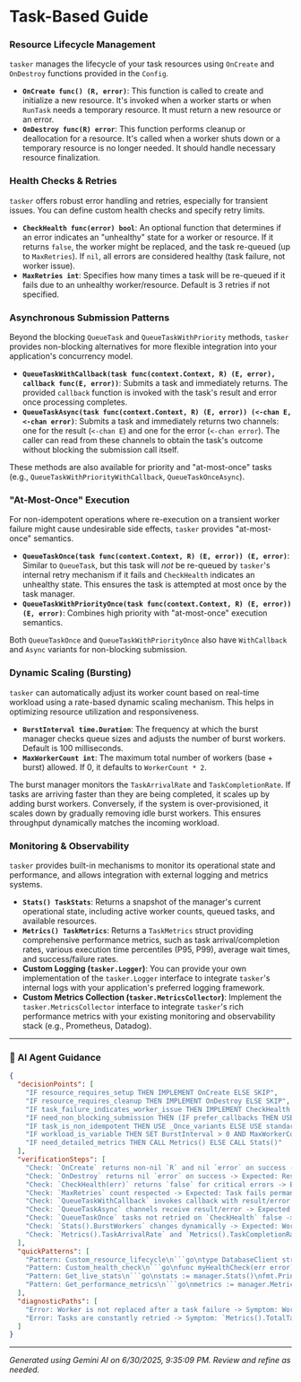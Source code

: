 # Task-Based Guide

### Resource Lifecycle Management
`tasker` manages the lifecycle of your task resources using `OnCreate` and `OnDestroy` functions provided in the `Config`.

*   **`OnCreate func() (R, error)`**: This function is called to create and initialize a new resource. It's invoked when a worker starts or when `RunTask` needs a temporary resource. It must return a new resource or an error.
*   **`OnDestroy func(R) error`**: This function performs cleanup or deallocation for a resource. It's called when a worker shuts down or a temporary resource is no longer needed. It should handle necessary resource finalization.

### Health Checks & Retries
`tasker` offers robust error handling and retries, especially for transient issues. You can define custom health checks and specify retry limits.

*   **`CheckHealth func(error) bool`**: An optional function that determines if an error indicates an "unhealthy" state for a worker or resource. If it returns `false`, the worker might be replaced, and the task re-queued (up to `MaxRetries`). If `nil`, all errors are considered healthy (task failure, not worker issue).
*   **`MaxRetries int`**: Specifies how many times a task will be re-queued if it fails due to an unhealthy worker/resource. Default is 3 retries if not specified.

### Asynchronous Submission Patterns
Beyond the blocking `QueueTask` and `QueueTaskWithPriority` methods, `tasker` provides non-blocking alternatives for more flexible integration into your application's concurrency model.

*   **`QueueTaskWithCallback(task func(context.Context, R) (E, error), callback func(E, error))`**: Submits a task and immediately returns. The provided `callback` function is invoked with the task's result and error once processing completes.
*   **`QueueTaskAsync(task func(context.Context, R) (E, error)) (<-chan E, <-chan error)`**: Submits a task and immediately returns two channels: one for the result (`<-chan E`) and one for the error (`<-chan error`). The caller can read from these channels to obtain the task's outcome without blocking the submission call itself.

These methods are also available for priority and "at-most-once" tasks (e.g., `QueueTaskWithPriorityWithCallback`, `QueueTaskOnceAsync`).

### "At-Most-Once" Execution
For non-idempotent operations where re-execution on a transient worker failure might cause undesirable side effects, `tasker` provides "at-most-once" semantics.

*   **`QueueTaskOnce(task func(context.Context, R) (E, error)) (E, error)`**: Similar to `QueueTask`, but this task will *not* be re-queued by `tasker`'s internal retry mechanism if it fails and `CheckHealth` indicates an unhealthy state. This ensures the task is attempted at most once by the task manager.
*   **`QueueTaskWithPriorityOnce(task func(context.Context, R) (E, error)) (E, error)`**: Combines high priority with "at-most-once" execution semantics. 

Both `QueueTaskOnce` and `QueueTaskWithPriorityOnce` also have `WithCallback` and `Async` variants for non-blocking submission.

### Dynamic Scaling (Bursting)
`tasker` can automatically adjust its worker count based on real-time workload using a rate-based dynamic scaling mechanism. This helps in optimizing resource utilization and responsiveness.

*   **`BurstInterval time.Duration`**: The frequency at which the burst manager checks queue sizes and adjusts the number of burst workers. Default is 100 milliseconds.
*   **`MaxWorkerCount int`**: The maximum total number of workers (base + burst) allowed. If 0, it defaults to `WorkerCount * 2`.

The burst manager monitors the `TaskArrivalRate` and `TaskCompletionRate`. If tasks are arriving faster than they are being completed, it scales up by adding burst workers. Conversely, if the system is over-provisioned, it scales down by gradually removing idle burst workers. This ensures throughput dynamically matches the incoming workload.

### Monitoring & Observability
`tasker` provides built-in mechanisms to monitor its operational state and performance, and allows integration with external logging and metrics systems.

*   **`Stats() TaskStats`**: Returns a snapshot of the manager's current operational state, including active worker counts, queued tasks, and available resources.
*   **`Metrics() TaskMetrics`**: Returns a `TaskMetrics` struct providing comprehensive performance metrics, such as task arrival/completion rates, various execution time percentiles (P95, P99), average wait times, and success/failure rates.
*   **Custom Logging (`tasker.Logger`)**: You can provide your own implementation of the `tasker.Logger` interface to integrate `tasker`'s internal logs with your application's preferred logging framework.
*   **Custom Metrics Collection (`tasker.MetricsCollector`)**: Implement the `tasker.MetricsCollector` interface to integrate `tasker`'s rich performance metrics with your existing monitoring and observability stack (e.g., Prometheus, Datadog).

---
### 🤖 AI Agent Guidance

```json
{
  "decisionPoints": [
    "IF resource_requires_setup THEN IMPLEMENT OnCreate ELSE SKIP",
    "IF resource_requires_cleanup THEN IMPLEMENT OnDestroy ELSE SKIP",
    "IF task_failure_indicates_worker_issue THEN IMPLEMENT CheckHealth TO RETURN false ELSE (IF task_should_retry_on_worker_failure THEN SET MaxRetries > 0 ELSE SET MaxRetries = 0)",
    "IF need_non_blocking_submission THEN (IF prefer_callbacks THEN USE QueueTaskWithCallback ELSE USE QueueTaskAsync) ELSE USE blocking_queue_methods",
    "IF task_is_non_idempotent THEN USE _Once_variants ELSE USE standard_queue_methods",
    "IF workload_is_variable THEN SET BurstInterval > 0 AND MaxWorkerCount APPROPRIATELY ELSE DISABLE_bursting (BurstInterval=0)",
    "IF need_detailed_metrics THEN CALL Metrics() ELSE CALL Stats()"
  ],
  "verificationSteps": [
    "Check: `OnCreate` returns non-nil `R` and nil `error` on success -> Expected: Resource is available for workers",
    "Check: `OnDestroy` returns nil `error` on success -> Expected: Resource is properly released",
    "Check: `CheckHealth(err)` returns `false` for critical errors -> Expected: Worker replaced and task re-queued (if retries > 0)",
    "Check: `MaxRetries` count respected -> Expected: Task fails permanently after `MaxRetries` attempts for unhealthy errors",
    "Check: `QueueTaskWithCallback` invokes callback with result/error -> Expected: Callback execution post-task completion",
    "Check: `QueueTaskAsync` channels receive result/error -> Expected: Result and error received via channels",
    "Check: `QueueTaskOnce` tasks not retried on `CheckHealth` false -> Expected: Single attempt for non-idempotent tasks if `CheckHealth` is false",
    "Check: `Stats().BurstWorkers` changes dynamically -> Expected: Worker count adjusts to load",
    "Check: `Metrics().TaskArrivalRate` and `Metrics().TaskCompletionRate` reflect workload -> Expected: Accurate throughput metrics"
  ],
  "quickPatterns": [
    "Pattern: Custom_resource_lifecycle\n```go\ntype DatabaseClient struct { /* ... */ }\nfunc createDBClient() (*DatabaseClient, error) {\n    // Connect to DB\n    return &DatabaseClient{}, nil\n}\nfunc destroyDBClient(client *DatabaseClient) error {\n    // Close DB connection\n    return nil\n}\n// Use in tasker.Config\nconfig := tasker.Config[*DatabaseClient]{\n    OnCreate:  createDBClient,\n    OnDestroy: destroyDBClient,\n    // ...\n}\n```",
    "Pattern: Custom_health_check\n```go\nfunc myHealthCheck(err error) bool {\n    if err != nil && strings.Contains(err.Error(), \"database_connection_lost\") {\n        return false // Unhealthy\n    }\n    return true // Healthy, just a task error\n}\n// Use in tasker.Config\nconfig := tasker.Config[*MyResource]{\n    CheckHealth: myHealthCheck,\n    MaxRetries:  3,\n    // ...\n}\n```",
    "Pattern: Get_live_stats\n```go\nstats := manager.Stats()\nfmt.Printf(\"Active Workers: %d, Queued Tasks: %d\\n\", stats.ActiveWorkers, stats.QueuedTasks)\n```",
    "Pattern: Get_performance_metrics\n```go\nmetrics := manager.Metrics()\nfmt.Printf(\"Average Execution Time: %s, Success Rate: %.2f\\n\", metrics.AverageExecutionTime, metrics.SuccessRate)\n```"
  ],
  "diagnosticPaths": [
    "Error: Worker is not replaced after a task failure -> Symptom: Worker count remains stable despite `CheckHealth` returning false -> Check: Verify `CheckHealth` logic and `MaxRetries` setting -> Fix: Ensure `CheckHealth` correctly identifies unhealthy errors and `MaxRetries` is greater than 0.",
    "Error: Tasks are constantly retried -> Symptom: `Metrics().TotalTasksRetried` is very high -> Check: Analyze errors returned by tasks, refine `CheckHealth` to only consider truly transient resource-level errors as unhealthy -> Fix: Adjust `CheckHealth` or task logic to prevent excessive retries for persistent task failures."
  ]
}
```

---
*Generated using Gemini AI on 6/30/2025, 9:35:09 PM. Review and refine as needed.*